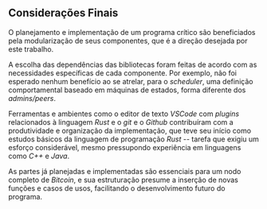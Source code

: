 ## Considerações Finais

O planejamento e implementação de um programa crítico são beneficiados pela modularização de seus componentes, que é a direção desejada por este trabalho.

A escolha das dependências das bibliotecas foram feitas de acordo com as necessidades específicas de cada componente. Por exemplo, não foi esperado nenhum benefício ao se atrelar, para o *scheduler*, uma definição comportamental baseado em máquinas de estados, forma diferente dos *admins/peers*.

Ferramentas e ambientes como o editor de texto *VSCode* com *plugins* relacionados à linguagem *Rust* e o *git* e o *Github* contribuíram com a produtividade e organização da implementação, que teve seu início como estudos básicos da linguagem de programação *Rust* -- tarefa que exigiu um esforço considerável, mesmo pressupondo experiência em linguagens como *C++* e *Java*.

As partes já planejadas e implementadas são essenciais para um nodo completo de *Bitcoin*, e sua estruturação presume a inserção de novas funções e casos de usos, facilitando o desenvolvimento futuro do programa.

